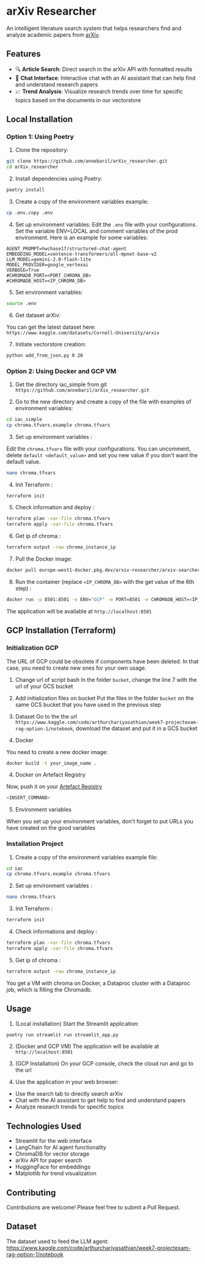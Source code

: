 # arXiv Researcher

An intelligent literature search system that helps researchers find and analyze academic papers from [arXiv](https://arxiv.org/).

## Features

- 🔍 **Article Search**: Direct search in the arXiv API with formatted results
- 💬 **Chat Interface**: Interactive chat with an AI assistant that can help find and understand research papers
- 📈 **Trend Analysis**: Visualize research trends over time for specific topics based on the documents in our vectorstore

## Local Installation 


### Option 1: Using Poetry

1. Clone the repository:
```bash
git clone https://github.com/annebaril/arXiv_researcher.git
cd arXiv_researcher
```

2. Install dependencies using Poetry:
```bash
poetry install
```

3. Create a copy of the environment variables example:
```bash
cp .env.copy .env
```

4. Set up environment variables:
Edit the `.env` file with your configurations. Set the variable ENV=LOCAL and comment variables of the prod environment. Here is an example for some variables:
```
AGENT_PROMPT=hwchase17/structured-chat-agent
EMBEDDING_MODEL=sentence-transformers/all-mpnet-base-v2
LLM_MODEL=gemini-2.0-flash-lite
MODEL_PROVIDER=google_vertexai
VERBOSE=True
#CHROMADB_PORT=<PORT_CHROMA_DB>
#CHROMADB_HOST=<IP_CHROMA_DB>
```

5. Set environment variables:
```bash
source .env
```

6. Get dataset arXiv:

You can get the latest dataset here: `https://www.kaggle.com/datasets/Cornell-University/arxiv`

7. Initiate vectorstore creation:
```bash
python add_from_json.py 0 20
```

### Option 2: Using Docker and GCP VM

1. Get the directory iac_simple from git `https://github.com/annebaril/arXiv_researcher.git`

2. Go to the new directory and create a copy of the file with examples of environment variables:
```bash
cd iac_simple
cp chroma.tfvars.example chroma.tfvars
```

3. Set up environment variables :

Edit the `chroma.tfvars` file with your configurations. You can uncomment, delete `default <default_value>` and set you new value if you don't want the default value.
```bash
nano chroma.tfvars
```

4. Init Terraform :
```bash
terraform init
```

5. Check information and deploy :
```bash
terraform plan -var-file chroma.tfvars
terraform apply -var-file chroma.tfvars
```

6. Get ip of chroma :
```bash
terraform output -raw chroma_instance_ip
```

7. Pull the Docker image:
```bash
docker pull europe-west1-docker.pkg.dev/arxiv-researcher/arxiv-searcher/arxiv-app:latest 
```

8. Run the container (replace `<IP_CHROMA_DB>` with the get value of the 6th step) :
```bash
docker run -p 8501:8501 -e ENV="GCP" -e PORT=8501 -e CHROMADB_HOST=<IP_CHROMA_DB> europe-west1-docker.pkg.dev/arxiv-researcher/arxiv-searcher/arxiv-app:latest
```

The application will be available at `http://localhost:8501`

## GCP Installation (Terraform)

### Initialization GCP

The URL of GCP could be obsolete if components have been deleted. In that case, you need to create new ones for your own usage.

1. Change url of script bash
In the folder `bucket`, change the line 7 with the url of your GCS bucket

2. Add initialization files on bucket
Put the files in the folder `bucket` on the same GCS bucket that you have used in the previous step

3. Dataset
Go to the the url `https://www.kaggle.com/code/arthurchariyasathian/week7-projectexam-rag-option-1/notebook`, download the dataset and put it in a GCS bucket

4. Docker

You need to create a new docker image:
```bash
docker build -t your_image_name .
```

4. Docker on Artefact Registry

Now, push it on your [Artefact Registry](https://cloud.google.com/artifact-registry/docs/docker/pushing-and-pulling?hl=fr)
```bash
<INSERT_COMMAND>
```

5. Environment variables

When you set up your environment variables, don't forget to put URLs you have created on the good variables

### Installation Project

1. Create a copy of the environment variables example file:
```bash
cd iac
cp chroma.tfvars.example chroma.tfvars
```

2. Set up environment variables :
```bash
nano chroma.tfvars
```

3. Init Terraform :
```bash
terraform init
```

4. Check informations and deploy :
```bash
terraform plan -var-file chroma.tfvars
terraform apply -var-file chroma.tfvars
```

5. Get ip of chroma :
```bash
terraform output -raw chroma_instance_ip
```

You get a VM with chroma on Docker, a Dataproc cluster with a Dataproc job, which is filling the Chromadb.

## Usage

1. (Local installation) Start the Streamlit application:
```bash
poetry run streamlit run streamlit_app.py
```

2. (Docker and GCP VM) The application will be available at `http://localhost:8501`

3. (GCP Installation) On your GCP console, check the cloud run and go to the url

4. Use the application in your web browser:
- Use the search tab to directly search arXiv
- Chat with the AI assistant to get help to find and understand papers
- Analyze research trends for specific topics

## Technologies Used

- Streamlit for the web interface
- LangChain for AI agent functionality
- ChromaDB for vector storage
- arXiv API for paper search
- HuggingFace for embeddings
- Matplotlib for trend visualization

## Contributing

Contributions are welcome! Please feel free to submit a Pull Request.


## Dataset
The dataset used to feed the LLM agent: https://www.kaggle.com/code/arthurchariyasathian/week7-projectexam-rag-option-1/notebook



